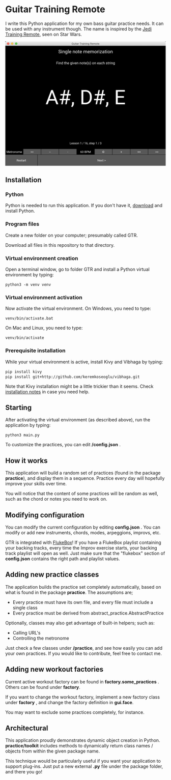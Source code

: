 # Guitar Training Remote

I write this Python application for my own bass guitar practice needs. It can be
used with any instrument though. The name is inspired by the [Jedi Training Remote](https://www.starwars.com/databank/training-remote), seen
on Star Wars.

![GTR](/screenshot.png?raw=true "GTR")

## Installation

### Python

Python is needed to run this application. If you don't have it, [download](https://www.python.org/downloads/) and install Python.

### Program files

Create a new folder on your computer; presumably called GTR.

Download all files in this repository to that directory.

### Virtual environment creation

Open a terminal window, go to folder GTR and install a Python virtual environment by typing:

```
python3 -m venv venv
```

### Virtual environment activation

Now activate the virtual environment. On Windows, you need to type: 

```
venv/bin/activate.bat
```

On Mac and Linux, you need to type:

```
venv/bin/activate
```

### Prerequisite installation

While your virtual environment is active, install Kivy and Vibhaga by typing:

```
pip install kivy
pip install git+http://github.com/keremkoseoglu/vibhaga.git
```

Note that Kivy installation might be a little trickier than it seems. Check [installation notes](https://kivy.org) in case you need help.

## Starting

After activating the virtual environment (as described above), run the application by typing:

```
python3 main.py
```

To customize the practices, you can edit **/config.json** .

## How it works

This application will build a random set of practices (found in the package
**practice**), and display them in a sequence. Practice every day will 
hopefully improve your skills over time.

You will notice that the content of some practices will be random as
well, such as the chord or notes you need to work on.

## Modifying configuration

You can modify the current configuration by editing **config.json** . You can 
modify or add new instruments, chords, modes, arpeggions, improvs, etc.

GTR is integrated with [FlukeBox](https://github.com/keremkoseoglu/flukebox)! If you have a FlukeBox playlist containing your backing tracks, every time the Improv exercise starts, your backing track playlist will open as well. Just make sure that the "flukebox" section of **config.json** contains the right path and playlist values. 

## Adding new practice classes

The application builds the practice set completely automatically, based on
what is found in the package **practice**. The assumptions are;
* Every practice must have its own file, and every file must include a
single class
* Every practice must be derived from abstract_practice.AbstractPractice

Optionally, classes may also get advantage of built-in helpers; such as:
* Calling URL's
* Controlling the metronome

Just check a few classes under **/practice**, and see how easily you can add your own 
practices. If you would like to contribute, feel free to contact me.

## Adding new workout factories

Current active workout factory can be found in **factory.some_practices** .
Others can be found under **factory**. 

If you want to change the workout factory, implement a new factory class
under **factory** , and change the factory definition in **gui.face**.

You may want to exclude some practices completely, for instance.

## Architectural

This application proudly demonstrates dynamic object creation in Python.
**practice/toolkit** includes methods to dynamically return class names / 
objects from within the given package name.

This technique would be particularly useful if you want your application
to support plug-ins. Just put a new external **.py** file under the 
package folder, and there you go!

